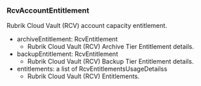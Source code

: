 ### RcvAccountEntitlement
Rubrik Cloud Vault (RCV) account capacity entitlement.

- archiveEntitlement: RcvEntitlement
  - Rubrik Cloud Vault (RCV) Archive Tier Entitlement details.
- backupEntitlement: RcvEntitlement
  - Rubrik Cloud Vault (RCV) Backup Tier Entitlement details.
- entitlements: a list of RcvEntitlementsUsageDetailss
  - Rubrik Cloud Vault (RCV) Entitlements.
